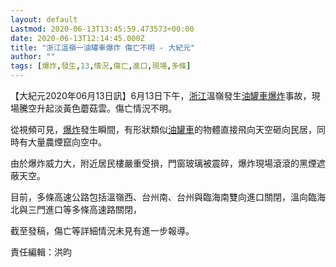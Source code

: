 ```yaml
---
layout: default
Lastmod: 2020-06-13T13:45:59.473573+00:00
date: 2020-06-13T12:14:45.000Z
title: "浙江溫嶺一油罐車爆炸 傷亡不明 - 大紀元"
author: ""
tags: [爆炸,發生,13,情況,傷亡,進口,現場,多條]
---
```


【大紀元2020年06月13日訊】6月13日下午，[浙江](https://www.epochtimes.com/b5/tag/%e6%b5%99%e6%b1%9f.html)溫嶺發生[油罐車](https://www.epochtimes.com/b5/tag/%e6%b2%b9%e7%bd%90%e8%bb%8a.html)[爆炸](https://www.epochtimes.com/b5/tag/%e7%88%86%e7%82%b8.html)事故，現場騰空升起淡黃色蘑菇雲。傷亡情況不明。

從視頻可見，[爆炸](https://www.epochtimes.com/b5/tag/%e7%88%86%e7%82%b8.html)發生瞬間，有形狀類似[油罐車](https://www.epochtimes.com/b5/tag/%e6%b2%b9%e7%bd%90%e8%bb%8a.html)的物體直接飛向天空砸向民居，同時有大量農煙竄向空中。

由於爆炸威力大，附近居民樓嚴重受損，門窗玻璃被震碎，爆炸現場滾滾的黑煙遮蔽天空。

目前，多條高速公路包括溫嶺西、台州南、台州與臨海南雙向進口關閉，溫向臨海北與三門進口等多條高速路關閉，

截至發稿，傷亡等詳細情況未見有進一步報導。

責任編輯：洪昀

